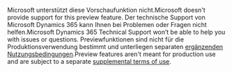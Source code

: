 <span data-ttu-id="cf144-101">Microsoft unterstützt diese Vorschaufunktion nicht.</span><span class="sxs-lookup"><span data-stu-id="cf144-101">Microsoft doesn't provide support for this preview feature.</span></span> <span data-ttu-id="cf144-102">Der technische Support von Microsoft Dynamics 365 kann Ihnen bei Problemen oder Fragen nicht helfen.</span><span class="sxs-lookup"><span data-stu-id="cf144-102">Microsoft Dynamics 365 Technical Support won’t be able to help you with issues or questions.</span></span> <span data-ttu-id="cf144-103">Previewfunktionen sind nicht für die Produktionsverwendung bestimmt und unterliegen separaten [ergänzenden Nutzungsbedingungen](https://go.microsoft.com/fwlink/p/?LinkId=511446).</span><span class="sxs-lookup"><span data-stu-id="cf144-103">Preview features aren't meant for production use and are subject to a separate [supplemental terms of use](https://go.microsoft.com/fwlink/p/?LinkId=511446).</span></span>
